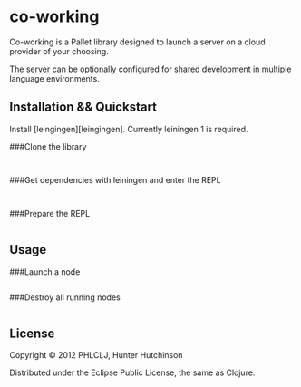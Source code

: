 # co-working

Co-working is a Pallet library designed to launch a server on a cloud provider of your choosing.

The server can be optionally configured for shared development in multiple language environments.


## Installation && Quickstart

Install [leingingen][leingingen].  Currently leiningen 1 is required.

###Clone the library
``` git clone git@github.com:PHLClojure/co-working.git
```
```cd co-working
```

###Get dependencies with leiningen and enter the REPL
``` lein deps
```
```lein repl
```

###Prepare the REPL
```(use 'co-working.core) (in-ns 'co-working.core)
```

## Usage

###Launch a node
```(def cap (core/converge {co-worker-cs 1} :compute aws-srvc))
```

###Destroy all running nodes
```(def cap (core/converge {co-worker-cs 0} :compute aws-srvc))
```

## License

Copyright © 2012 PHLCLJ, Hunter Hutchinson

Distributed under the Eclipse Public License, the same as Clojure.
